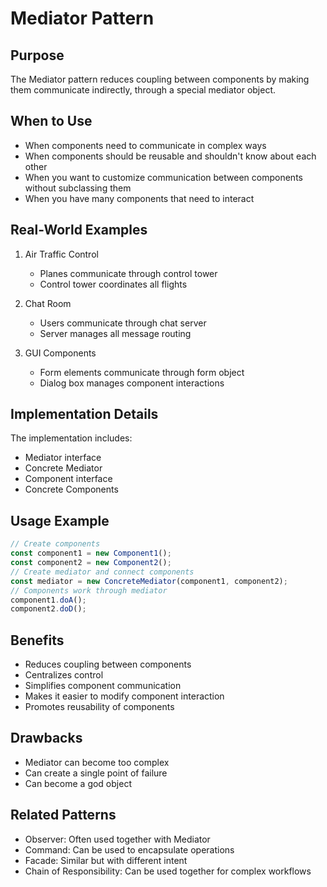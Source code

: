 # Mediator Pattern

## Purpose
The Mediator pattern reduces coupling between components by making them communicate indirectly, through a special mediator object.

## When to Use
- When components need to communicate in complex ways
- When components should be reusable and shouldn't know about each other
- When you want to customize communication between components without subclassing them
- When you have many components that need to interact

## Real-World Examples
1. Air Traffic Control
   - Planes communicate through control tower
   - Control tower coordinates all flights

2. Chat Room
   - Users communicate through chat server
   - Server manages all message routing

3. GUI Components
   - Form elements communicate through form object
   - Dialog box manages component interactions

## Implementation Details
The implementation includes:
- Mediator interface
- Concrete Mediator
- Component interface
- Concrete Components

## Usage Example 
```typescript
// Create components
const component1 = new Component1();
const component2 = new Component2();
// Create mediator and connect components
const mediator = new ConcreteMediator(component1, component2);
// Components work through mediator
component1.doA();
component2.doD();
```

## Benefits
- Reduces coupling between components
- Centralizes control
- Simplifies component communication
- Makes it easier to modify component interaction
- Promotes reusability of components

## Drawbacks
- Mediator can become too complex
- Can create a single point of failure
- Can become a god object

## Related Patterns
- Observer: Often used together with Mediator
- Command: Can be used to encapsulate operations
- Facade: Similar but with different intent
- Chain of Responsibility: Can be used together for complex workflows